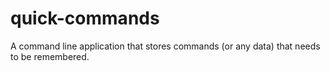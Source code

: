 # quick-commands
A command line application that stores commands (or any data) that needs to be remembered.

